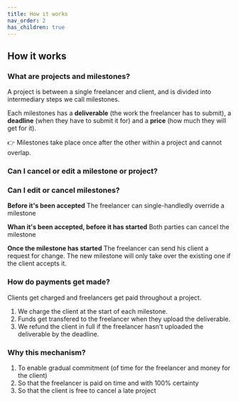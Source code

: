 ```yaml
---
title: How it works
nav_order: 2
has_children: true
---
```


## How it works

### What are projects and milestones?

A project is between a single freelancer and client, and is divided into intermediary steps we call milestones.

Each milestones has a **deliverable** (the work the freelancer has to submit), a **deadline** (when they have to submit it for) and a **price** (how much they will get for it).

👉 Milestones take place once after the other within a project and cannot overlap.

### Can I cancel or edit a milestone or project?

### Can I edit or cancel milestones?

**Before it's been accepted**
The freelancer can single-handledly override a milestone

**Whan it's been accepted, before it has started**
Both parties can cancel the milestone

**Once the milestone has started**
The freelancer can send his client a request for change. The new milestone will only take over the existing one if the client accepts it.

<!-- Both parties can cancel a whole project or any of its milestones before they start. A freelancer can override a project that hasn't been accepted yet.

If the project has already been accepted, the freelancer has to send a request for change his client will have to accept. -->

### How do payments get made?

Clients get charged and freelancers get paid throughout a project.

1. We charge the client at the start of each milestone.
2. Funds get transfered to the freelancer when they upload the deliverable.
3. We refund the client in full if the freelancer hasn't uploaded the deliverable by the deadline.

### Why this mechanism?

1. To enable gradual commitment (of time for the freelancer and money for the client)
2. So that the freelancer is paid on time and with 100% certainty
3. So that the client is free to cancel a late project

<!-- ### Why do you hold funds?

Only way to guaranty:

-

It enables gradual commitment on both sides. At any given point, both parties are only committed as far as the current milestone goes,

Just risking as much as the current ongoing milestone. Each side is only committed as far.
Client and freelancer do not -->
